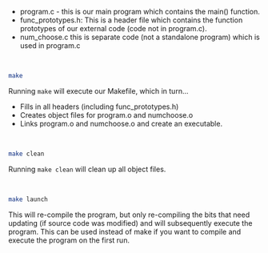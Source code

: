 - program.c - this is our main program which contains the main() function.
- func_prototypes.h: This is a header file which contains the function prototypes of our external code (code not in program.c).
- num_choose.c this is separate code (not a standalone program) which is used in program.c

<br />

```bash
make
```  
Running `make` will execute our Makefile, which in turn...
- Fills in all headers (including func_prototypes.h)
- Creates object files for program.o and numchoose.o
- Links program.o and numchoose.o and create an executable.

<br />

```bash
make clean
```  
Running `make clean` will clean up all object files.

<br/>

```bash
make launch
```

This will re-compile the program, but only re-compiling the bits that need updating (if source code was modified) and will subsequently execute the program.
This can be used instead of make if you want to compile and execute the program on the first run.

